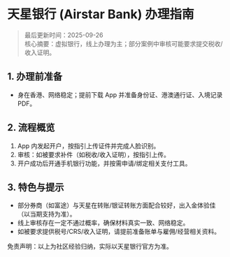 # 天星银行 (Airstar Bank) 办理指南

> 最后更新时间：2025-09-26  
> 核心摘要：虚拟银行，线上办理为主；部分案例中审核可能要求提交税收/收入证明。

## 1. 办理前准备
- 身在香港、网络稳定；提前下载 App 并准备身份证、港澳通行证、入境记录 PDF。

## 2. 流程概览
1) App 内发起开户，按指引上传证件并完成人脸识别。  
2) 审核：如被要求补件（如税收/收入证明），按指引上传。  
3) 开户成功后开通手机银行功能，并按需申请/绑定相关支付工具。

## 3. 特色与提示
- 部分券商（如富途）与天星在转账/银证转账方面配合较好，出入金体验佳（以当期支持为准）。  
- 线上审核存在一定不通过概率，确保材料真实一致、网络稳定。
 - 如被要求提供税号/CRS/收入证明，请提前准备账单与雇佣/经营相关资料。

免责声明：以上为社区经验归纳，实际以天星银行官方为准。
